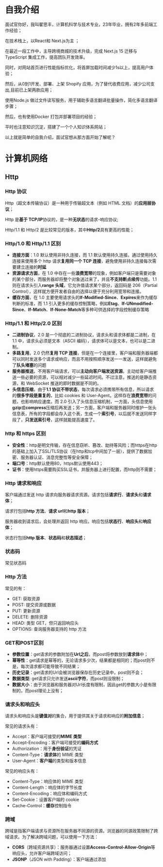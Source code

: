 # 自我介绍

面试官你好，我叫翟思丰，计算机科学与技术专业，23年毕业，拥有2年多前端工作经验；

在技术栈上，以React和 Next.js为主 ；

在最近一段工作中，主导跨境商城的技术升级，完成 Next.js 15 迁移与 TypeScript 集成工作，提高团队开发效率。

同时，对网站首页进行性能指标优化，将首屏加载时间减少1s以上，提高用户体验；

然后，从0到1开发、部署、上架 Shopify 应用，为了替代收费应用，减少公司支出,目前已上架两款应用；

使用Node.js 做过文件读写服务，用于辅助多语言翻译批量操作，简化多语言翻译步骤；

然后，也有使用Docker 打包并部署项目的经验；

平时也注意知识沉淀，搭建了一个个人知识体系网站；

以上就是简单的自我介绍，面试官想从那方面开始了解呢？

# 计算机网络



## Http

### Http 协议

Http（超文本传输协议）是一种用于传输超文本（例如 HTML 文档）的**应用层协议**；

Http 是**基于 TCP/IP**协议的，是一种**无状态**的请求-响应协议;

Http/1.1 和 Http/2 是比较常见的版本，其中**Http/2**具有更高的性能；

### Http/1.0 和 Http/1.1 区别

- **连接方面**：1.0 默认使用非持久连接，而 1.1 默认使用持久连接。通过使用持久连接来使用多个 http 请求**复用同一个 TCP 连接**，避免使用非持久连接每次需要建立连接的**时延**
- **资源请求方面**，在 1.0 中存在一些**浪费宽带**的现象，例如客户端只是需要对象的某个部分，而服务器却将整个对象送过来了，并且**不支持断点续传**功能。1.1 则在请求头引入**range 头域**，它允许值请求某个部分，返回码是 206（Partial Control），这样就方便开发者自由的选择以便于充分利用宽带和连接。
- **缓存方面**，在 1.0 主要使用请求头的**If-Modified-Since**、**Expires**来作为缓存判断的标准，而 1.1 引入更多的缓存控制策略，例如**Etag**、**If-UNmodified-Since**、**If-Match**、**If-None-Match**等多种可供选择的字段控制缓存策略

### Http/1.1 和 Http/2.0 区别

- **二进制协议**，2.0 是一个彻底的二进制协议，请求头和请求体都是二进制，在 1.1 中，请求头必须是文本（ASCII 编码），请求体可以是文本，也可以是二进制。
- **多路复用**，2.0 仍然**复用 TCP 连接**，但是在一个连接里，客户端和服务器端都可以同时发送多个请求或响应，而且不用按照顺序发送一一发送，这样就避免了**队头堵塞**的问题
- **服务器推送**，不用客户端请求，可以**主动向客户端发送资源**。主动给客户端推送一些必要的资源，可以相对减少一些延迟时间。不过注意，推送的是静态资源，和 WebSocket 推送的即时数据是不同的。
- **头信息压缩**，由于**1.1 协议不带状态**，每次请求必须携带所有信息，所以请求的**很多字段是重复的**，比如 cookies 和 User-Agent。这样存在**浪费宽带**的问题，也影响响应速度。而 2.0 引入了头信息压缩机制，一方面，头信息使用**gzip**或**compress**压缩后再发送；另一方面，客户端和服务器同时维护一张头信息表，所有的字段都会存入这个表，生成一个**索引号**，以后就不发送同样字段了，**只发送索引号**，这样就能提高速度了。

### http 和 https 区别

- **安全性**：http是明文传输，存在信息窃听、篡改、劫持等风险；而https在http的基础上加入了SSL/TLS协议（在http和tcp中间加了一层），提供了数据加密、服务器认证、消息完整性等安全保障；
- **端口号**：http默认使用80，https默认使用443；
- **证书**：使用https需要购买SSL证书，并服务器上进行配置，而http则不需要；

### Http 请求和响应

客户端通过发送 http 请求向服务器请求资源。请求包括**请求行**、**请求头**和**请求体**；

请求行包括**http 方法**、**请求 url**和**http 版本**；

服务器收到请求后，会处理并返回 http 响应。响应包括**状态行**、**响应头**和**响应体**；

状态行包括**http 版本**、**状态码**和**状态描述**；

### 状态码

常见状态码

### Http 方法

常见的有：

- GET: 获取资源
- POST: 提交资源或数据
- PUT: 更新资源
- DELETE: 删除资源
- HEAD: 类型 GET，但只返回响应头
- OPTIONS: 查询服务器支持的 http 方法

### GET和POST区别

- **参数位置**：get请求的参数附加在**Url之后**，而post将参数放到**请求体**中；
- **幂等性**：get请求是幂等的，无论请求多少次，结果都是相同的；而post则不是，每次请求都可能导致不同结果；
- **历史记录**：get请求的Url会被浏览器保存在历史记录中，post则不会；
- **数据类型**:  get请求只允许发送**ascii字符**，而post则没限制；
- **数据大小**：由于浏览器和服务器对Url长度有限制，因此get的参数大小是有限制的，而post理论上没有；

### 请求头和响应头

请求头和响应头是**键值对**的集合，用于提供其关于请求和响应的**附加信息**；

常见的请求头有：

- Accept：客户端可接受的**MIME 类型**
- Accept-Encoding：客户端可接受的**编码方式**
- Authorization：用于**身份验证**的凭证
- Content-Type：**请求体**的 MIME 类型
- User-Agent：**客户端**的类型和版本信息

常见的响应头有：

- Content-Type：响应体的 MIME 类型
- Content-Length：响应体的字节长度
- Content-Encoding：响应体和编码方式
- Set-Cookie：设置客户端的 cookie
- Cache-Control：**缓存**控制指令

### 跨域

跨域是指客户端请求与资源所在服务器不同源的资源。浏览器的同源政策限制了跨域请求。为了解决跨域问题，可以使用一下方法：

- **CORS**（跨域资源共享）：服务器通过设置**Access-Control-Allow-Origin**等响应头，允许客户端跨域访问；
- **JSONP**（JSON with Padding）：客户端通过添加<script>标签请求资源，服务器返回**包含 JSON 数据的 JavaScript 代码**。不过这种方法**仅适用于 GET 请求**；
- 第三方代理。

### 缓存

HTTP 缓存是浏览器和服务器通过约定的 **HTTP 头字段** 实现的 “本地存储资源、重复请求时复用” 的机制，核心目标是 **减少服务器请求次数、降低带宽消耗、加快页面加载速度**。它分为 **强缓存** 和 **协商缓存** 两类，触发顺序是 “先强缓存，再协商缓存”，整个过程由浏览器自动完成，无需开发者手动干预。

两者的核心区别是 **“是否需要向服务器发请求”**—— 强缓存命中时完全不发请求，协商缓存必须发请求确认资源是否过期。

#### 强缓存：本地直接复用，不发请求

强缓存由 **响应头** 控制，浏览器首次请求资源后，会将资源和缓存规则（如 “有效期”）存到本地（内存 / 磁盘）。再次请求时，先检查本地缓存是否在有效期内：

- 若在有效期内（命中强缓存）：直接从本地读取资源，不向服务器发任何请求，浏览器控制台显示 `200 OK (from memory cache)` 或 `200 OK (from disk cache)`；
- 若已过期（未命中强缓存）：进入协商缓存流程。

**控制强缓存的核心响应头**（优先级：`Cache-Control` > `Expires`）

#### 协商缓存：发请求确认，决定是否复用

强缓存未命中时，浏览器会向服务器发 **带缓存标识的请求**，由服务器判断资源是否有更新：

- 若资源未更新（命中协商缓存）：服务器返回 `304 Not Modified`，不返回资源内容，浏览器直接复用本地缓存；
- 若资源已更新（未命中协商缓存）：服务器返回 `200 OK` 和最新资源，浏览器更新本地缓存。

**控制协商缓存的 “请求头 - 响应头” 配对**（两组标识，优先级：`ETag/If-None-Match` > `Last-Modified/If-Modified-Since`）：

#### HTTP 缓存完整流程（首次请求 → 再次请求）

以 “浏览器请求 `https://xxx.com/style.css`” 为例，完整交互过程如下：

**1.首次请求：无本地缓存，从服务器获取资源**

1. 浏览器发起 HTTP GET 请求 `style.css`，请求头无缓存相关字段；
2. 服务器接收请求，返回 `200 OK`，同时在响应头中携带缓存规则（如 `Cache-Control: max-age=3600`）和协商缓存标识（如 `ETag: "abc123"`、`Last-Modified: ...`）；
3. 浏览器接收响应：
   - 存储 `style.css` 的内容到本地缓存（内存或磁盘，大文件存磁盘，小文件存内存）；
   - 存储响应头中的缓存规则和协商缓存标识，与资源关联；
4. 浏览器渲染页面，使用 `style.css`。

**2.再次请求：先查强缓存，再查协商缓存**

分三种情况：

- 情况 1：强缓存命中（最理想，不发请求）

  - 浏览器检查本地缓存：`style.css` 的缓存有效期（`max-age=3600`）未过；
  - 直接从本地读取 `style.css`，不向服务器发请求；
  - 控制台显示 `200 OK (from memory cache)` 或 `200 OK (from disk cache)`。

- 情况 2：强缓存未命中，但协商缓存命中（发请求，不返回资源）

  - 浏览器检查本地缓存：`style.css` 的 `max-age` 已过（强缓存未命中）；

  - 浏览器发起请求，在请求头中携带协商缓存标识：

    ```http
    GET /style.css HTTP/1.1
    Host: xxx.com
    If-None-Match: "abc123"  # 携带上次的 ETag
    If-Modified-Since: Wed, 25 Sep 2024 10:00:00 GMT  # 携带上次的 Last-Modified
    ```

  - 服务器对比标识：`style.css` 内容未变（ETag 仍为 `"abc123"`）；

  - 服务器返回 `304 Not Modified`，响应头无资源内容，仅可能更新缓存规则（如延长 `max-age`）；

  - 浏览器复用本地缓存的 `style.css`，并更新缓存有效期。

- 情况 3：强缓存、协商缓存均未命中（发请求，返回新资源）

  - 浏览器检查本地缓存：`max-age` 已过（强缓存未命中）；
  - 浏览器发起请求，携带协商缓存标识；
  - 服务器对比标识：`style.css` 内容已变（ETag 变为 `"def456"`）；
  - 服务器返回 `200 OK`，响应头携带新的 `Cache-Control`、`ETag`、`Last-Modified`，响应体是最新的 `style.css`；
  - 浏览器更新本地缓存（覆盖旧资源和缓存规则），使用新资源渲染页面。

#### 常见资源的缓存策略

- 静态资源（JS/CSS/ 图片）：用 **强缓存为主，协商缓存为辅**，设置较长 `max-age`（如 1 年），配合 “文件哈希命名”（如 `style.abc123.css`）—— 资源更新时哈希变，浏览器认为是新资源，自动绕过缓存；
- 动态资源（接口数据、HTML）：用 **协商缓存为主，不启用强缓存**，设置 `Cache-Control: no-cache`，确保每次都向服务器确认是否有更新（如接口返回的商品库存、新闻列表）。

## TCP

- 三次握手

### 3次握手

TCP建立连接需要知道客户端和服务器知道对方准备好通信；

1. SYN发送：客户端发送一个SYN包到服务器，请求建立连接。这个包有**客户端的初始序列号**（就像客户端对服务器说：“你好，我想建立连接”）；
2. SYN收到-ACK发送：服务器收到SYN包后，会发送SYN-ACK包作为响应。这个包有**服务器的初始序列号**和**对客户端初始序列号的确认**（就像服务器对客户端说：“你好，我收到你的请求了，你准备好了吗？”）；
3. ACK发送：客户端收到SYN-ACK包后，会发送一个ACK包到服务器。这个包有**对服务器初始序列号的确认**（就像客户端对服务器说：“我准备好了，我们可以开始了。”）；



## Web 安全

### XXS

**跨站脚本攻击**，攻击者通过**在网站注入恶意脚本**，当用户浏览这个网页时，这些脚本会被执行，从而达到攻击者的目的。

常见的攻击手段包括：

- **存储型**：攻击者将恶意脚本提交到**网站的数据库**中，当用户请求数据时，恶意脚本会被一起返回并执行。
- **反射型**：攻击者将恶意脚本添加到**URL的查询参数**中，当用户点击这个URL时，恶意脚本会被执行。

> 存储型案例

假设有一个论坛网站，用户可以发布帖子，帖子的内容会被保存在数据库中，然后显示在网页上。如果网站没有正确地过滤用户输入，攻击者可以发布一个包含恶意脚本的帖子，如下：

```html
<p>这是一个很有用的帖子！</p>
<script>document.cookie='steal='+document.cookie;</script>
```

当其他用户浏览这个帖子时，恶意脚本会被执行，用户的 cookie 信息就可能被窃取。

> 反射型案例

假设有一个搜索网站，用户可以输入关键词进行搜索，搜索的关键词会被显示在搜索结果页面上。如果网站没有正确地过滤用户输入，攻击者可以创建一个包含恶意脚本的搜索链接，如下：

```html
http://www.example.com/search?keyword=<script>document.cookie='steal='+document.cookie;</script>
```

当用户点击这个链接时，恶意脚本会被执行，用户的 cookie 信息就可能被窃取。

**如何防御**？

- 对用户输入进行过滤或转义，避免直接在网页中插入用户输入的内容；

- 使用**CSP**（内容安全策略），CSP 的本质是建立一个**白名单**，限制网页中脚本的来源。两种方式开启：
  - 1.设置 **http 头部**的 Content-Security-Policy；
  - 2.设置 **Meta 标签**的方式，设置 http-equiv=“Content-Security-Policy”）

- 使用Http-Only属性来保护Cookies，防止被脚本读取。

### CSRF

**跨站请求伪造**，攻击者伪造用户的请求，让用户在无意中执行攻击者的操作。

如果用户在被攻击网站中保存了**登陆状态**，那攻击者就可以利用这个登陆状态，绕过后台用户验证，冒充用户向服务器执行一些操作

本质是利用 cookies 会在**同源请求中**携带发送的特点，以此来实现用户的冒充。

**常见攻击类型**（a链接、img、隐藏form）

- **GET 类型**的 CSRF，比如在网站中的**img**标签里构建一个请求，当用户打开这个网站的时候会自动发起提交。
- **POST 类型**的 CSRF，比如构建一个**表单**，然后隐藏它，当用户进入页面时，自动提交这个表单。
- **链接类型**的 CSRF，比如在**a 标签的 href 属性**里构建一个请求，当然后诱导用户点击。

**如何防御？**

- **验证Referer**，服务器可以验证请求的Referer，只接受来自同一站点的请求；
- **使用 CSRF Token 进行验证**，服务器向用户返回一个随机数**Token**，当网站再次发起请求时，在**请求参数**中加入服务器返回的 Token，然后服务器对这个 Token 进行验证。这种方解决了使用**cookies**单一验证方式时，可能会被冒用的问题。
- **使用SameSite Cookie**：新的Cookie属性，放置Cookie在夸张请求中被发送；

# 浏览器

## 存储

### 浏览器垃圾回收机制

### 哪些情况会导致内存泄漏



## 原理

### url到渲染成页面，经历了哪些过程

## webwork

#### 了解webworker吗？

# 操作系统

- 进程
- 线程

## 进程

**并发执行的程序**在执行过程中分配和管理资源的基本单位，是一个**动态**概念，竞争计算机资源的基本单位

## 线程

是进程的一个执行单元；

**何时使用多进程，何时使用多线程？**

对资源的管理和保护要求高，**不限制开销和效率**时，使用**多进程**；

要求**效率高**，**切换频繁**时，资源的保护管理要求不是很高时，使用**多线程**；

# 数据结构

- 树

## 树

树可以描述现实生活的一些事物，比如**家谱**、**单位组织结构**等等；

### 相关术语

- 节点的度（degree）：节点的**子树个数**
- 树的度：树的所有**节点中最大的度数**
- 叶子节点（leaf）：**度为 0 的节点**，也叫叶子节点

### 二叉树

#### 重要特性

![image-20220316094155986](C:\Users\86131\Desktop\know_fragments\md-img\image-20220316094155986.png)

- 一个二叉树**第 i 层**的**最大节点数**为**2^(i-1)**
- **深度为 k**的二叉树有最大节点总数为**2^k-1**
- 对于任何非空二叉树 T，若 n0 表示**叶子节点的个数**，n2 表示**度为 2 的非叶子节点个数**，两者满足**n0 = n2 + 1**

# 算法

## 3个乘积最大

```js
/**
 * 题目：给定一个整数数组，有负数，求出该数组中任意三个数的乘积最大值
 *
 * 解题思路：
 * 1. 由于存在负数，三个数乘积最大值可能出现在：
 *    - 三个最大正数相乘
 *    - 两个最小负数（绝对值最大）与最大正数相乘
 * 2. 排序后比较两种情况取最大值
 *
 * 时间复杂度：O(n log n) - 主要是排序的复杂度
 * 空间复杂度：O(1) - 只使用常数额外空间
 */

/**
 * 方法一：排序法（推荐）
 * @param {number[]} nums 整数数组
 * @returns {number} 三个数乘积的最大值
 */
function maximumProduct(nums) {
  // 边界条件检查
  if (nums.length < 3) {
    throw new Error("数组长度必须至少为3");
  }

  // 升序排序
  nums.sort((a, b) => a - b);

  const n = nums.length;

  // 比较两种情况：
  // 1. 三个最大数相乘
  const case1 = nums[n - 1] * nums[n - 2] * nums[n - 3];

  // 2. 两个最小数（可能是负数）与最大数相乘
  const case2 = nums[0] * nums[1] * nums[n - 1];

  return Math.max(case1, case2);
}

/**
 * 方法二：一次遍历法（空间优化）
 * 时间复杂度：O(n)
 * 空间复杂度：O(1)
 * @param {number[]} nums 整数数组
 * @returns {number} 三个数乘积的最大值
 */
function maximumProductOptimized(nums) {
  // 维护最大的三个数和最小的两个数
  let max1 = -Infinity,
    max2 = -Infinity,
    max3 = -Infinity;
  let min1 = Infinity,
    min2 = Infinity;

  for (const num of nums) {
    // 更新最大的三个数
    if (num > max1) {
      max3 = max2;
      max2 = max1;
      max1 = num;
    } else if (num > max2) {
      max3 = max2;
      max2 = num;
    } else if (num > max3) {
      max3 = num;
    }

    // 更新最小的两个数
    if (num < min1) {
      min2 = min1;
      min1 = num;
    } else if (num < min2) {
      min2 = num;
    }
  }

  // 比较两种情况
  return Math.max(max1 * max2 * max3, min1 * min2 * max1);
}

// 测试用例
function testMaximumProduct() {
  const testCases = [
    [1, 2, 3], // 正数：6
    [1, 2, 3, 4], // 正数：24
    [-1, -2, -3], // 全负数：-6
    [-4, -3, -2, -1, 60], // 混合：720 (-4 * -3 * 60)
    [-1, -2, 1, 2, 3], // 混合：6 (-1 * -2 * 3)
    [0, 1, 2], // 包含0：2
    [-10, -10, 5, 2], // 负数较多：500 (-10 * -10 * 5)
  ];

  console.log("=== 测试结果 ===");
  testCases.forEach((nums, index) => {
    const result1 = maximumProduct([...nums]);
    const result2 = maximumProductOptimized([...nums]);
    console.log(`测试${index + 1}: [${nums.join(", ")}]`);
    console.log(`排序法结果: ${result1}`);
    console.log(`优化法结果: ${result2}`);
    console.log(`结果一致: ${result1 === result2}`);
    console.log("---");
  });
}

testMaximumProduct();

```

## 有序数组找索引

```js
/**
 * 二分查找算法 - 在有序数组中查找目标元素的索引
 * @param {number[]} arr - 有序数组（升序）
 * @param {number} target - 目标元素
 * @returns {number} 目标元素的索引，如果不存在返回-1
 */
const binarySearch = (arr, target) => {
  let left = 0;
  let right = arr.length - 1;

  while (left <= right) {
    const mid = Math.floor((left + right) / 2);

    if (arr[mid] === target) {
      return mid;
    } else if (arr[mid] < target) {
      left = mid + 1;
    } else {
      right = mid - 1;
    }
  }

  return -1; // 未找到目标元素
};

/**
 * 二分查找算法 - 递归实现版本
 * @param {number[]} arr - 有序数组（升序）
 * @param {number} target - 目标元素
 * @param {number} left - 左边界
 * @param {number} right - 右边界
 * @returns {number} 目标元素的索引，如果不存在返回-1
 */
const binarySearchRecursive = (
  arr,
  target,
  left = 0,
  right = arr.length - 1
) => {
  if (left > right) {
    return -1; // 未找到目标元素
  }

  const mid = Math.floor((left + right) / 2);

  if (arr[mid] === target) {
    return mid;
  } else if (arr[mid] < target) {
    return binarySearchRecursive(arr, target, mid + 1, right);
  } else {
    return binarySearchRecursive(arr, target, left, mid - 1);
  }
};

// 测试用例
const testArray = [1, 3, 5, 7, 9, 11, 13, 15, 17, 19];

console.log("测试数组:", testArray);
console.log("查找元素 7 的索引:", binarySearch(testArray, 7)); // 应该返回 3
console.log("查找元素 11 的索引:", binarySearch(testArray, 11)); // 应该返回 5
console.log("查找元素 20 的索引:", binarySearch(testArray, 20)); // 应该返回 -1（不存在）

console.log("\n递归版本测试:");
console.log("查找元素 7 的索引:", binarySearchRecursive(testArray, 7)); // 应该返回 3
console.log("查找元素 11 的索引:", binarySearchRecursive(testArray, 11)); // 应该返回 5
console.log("查找元素 20 的索引:", binarySearchRecursive(testArray, 20)); // 应该返回 -1（不存在）
```



# html

1. 重排（回流)和重绘
2. 图片懒加载
3. CSRF
4. iframe优缺点
5. link和@import的区别
6. script中的defer和aysnc的区别

## 重排（回流)和重绘

重排 reflow，元素的**位置与大小**发生变动时叫重排，也叫**回流**。此时在**layout**阶段，计算每个元素在**设备视口**内的确切位置和大小；

重绘 repaint，元素**样式**发生变动，但是位置没有改变。此时在**Paint**阶段，将渲染树中的每个**节点**转换成屏幕上的**实际像素**，这一步通常叫绘制或栅格化；

重排重绘都会让浏览器重新渲染，而重排得代价更高。

**如何避免过多重排重绘？**

- 样式批量修改
- 分离读写操作

## 图片懒加载

有两个关键：

- 如何判断图片出现在当前视口？
- 如何控制图片的加载？

1. 将图片的**真实地址**保存在一个自定义的属性中（比如 **data-src**），将图片的 **src** 属性设置为一个**占位符图片**（比如一张空白的透明图片）；
2. 监听窗口的**滚动事件**，当滚动到图片的**可视区域**时，将图片的真实地址设置为 src 属性，从而触发图片的加载；
3. 为了避免过多的滚动事件，可以使用**节流**技术，限制触发加载的频率；

提供**`IntersectionObserver`**可以去做这些

需要注意的是，对于一些对 **SEO** 比较重要的图片，比如**标题图**等，应该使用正常的图片加载方式，以保证搜索引擎能够正确地获取这些图片。

## CSRF

cross-site-request forgery 跨站请求伪造 通过**恶意引导**用户一次点击劫持**cookie**进行攻击

以下手段可以减少 CSRF：

- 设置 HTTP Referer 字段，限制请求来源

- token 验证，不放 cookie 中，每次请求手动携带 token 进行校验

## iframe 优缺点

优点：

- **隔离性**：iframe中的JavaScript代码运行在自己的执行环境中，不会影响到主页面；
- **灵活性**：可以加载任何外部页面；
- **并行加载**：iframe的内容会与主页面并行加载，不会阻塞主页面的加载；

缺点：

- **性能问题**：每个iframe都有自己的Window和Document对象，这会增加内存和cpu的使用。
- **SEO问题**：搜索引擎可能无法正确地索引iframe中的内容；
- **跨域问题**：浏览器的同源策略，跨越的iframe有许多限制；
- **布局问题**：iframe的布局和样式控制比较困难，还有进度条等等；
- **历史记录问题**：iframe的导航不会改变浏览器历史记录，这会影响到用户的导航体验；

## link和@import区别

|                             link                             |                           @import                            |
| :----------------------------------------------------------: | :----------------------------------------------------------: |
|                除了引入CSS外，还可以引入图标                 |                         只能引入css                          |
| 属于html元素，当浏览器解析HTML文档时，它会立即加载和应用`<link>`引入的CSS。 | 外部样式表被下载和解析后才会被加载和应用。这可能会出现未样式化的内容，也就是所谓的FOUC（Flash of Unstyled Content）。 |
|                     可并行加载多个样式表                     |                按照它们在CSS中的顺序依次加载                 |
|    可通过JavaScript动态创建和修改href属性，动态选择样式表    |                              x                               |
|                         支持媒体查询                         |                              x                               |

> link媒体查询案例

```html
<!-- 对于宽度大于600px的设备，加载"styles-large.css" -->
<link rel="stylesheet" media="(min-width: 600px)" href="styles-large.css">

<!-- 对于宽度小于或等于600px的设备，加载"styles-small.css" -->
<link rel="stylesheet" media="(max-width: 600px)" href="styles-small.css">
```



> 应用场景

大部分情况推荐link引入；

样式表中引入另一个样式表时，推荐@import；

## script中的defer和async的区别

> 共同点：

在下载脚本同时继续解析HTML；

> 不同点

defer，延迟，等html解析完后，再按照脚本在文档中出现的顺序执行它们；

async，异步，一旦脚本下载完成，会停止html解析，立即执行脚本（导致有多个async脚本时，执行顺序不能保证，下载完的先执行）；

# css

## BFC

## 布局

### 定位分别有什么作用

## 重绘&重排

## 响应式和自适应

比较直观的不同是：**自适应**需要开发**多套**界面，**响应式**开发**一套**界面；

而**响应式**可以通过**弹性布局**和**媒体查询**去实现；

## 媒体查询

媒体查询包含以下部分：

- @media：用于定义媒体查询规则的**关键字**，通常写在 css 头部；
- 媒体类型，指设备类型，常见有 screen、print、speech 等
- 关键字 and only not
- 媒体特性：指要匹配的属性，如 min-width、max-width 等

**例子**

```css
@media screen and (min-width: 768px) {
  /* 当屏幕宽度大于等于768px时应用的样式 */
  body {
    font-size: 16px;
  }
}

@media screen and (max-width: 767px) {
  /* 当屏幕宽度小于767px时应用的样式 */
  body {
    font-size: 14px;
  }
}
```

## rem、em、vw、vh

- rem：根据根元素的 font-size；
- em：根据父元素的 font-size；
- vw 和 vh：根据视口宽高；

## 垂直水平居中

- **子绝父相+transform**（给自己设置）
- flex 布局（给父盒子设置）

## 三角形实现

> 原理

先上口诀：宽高为0，一边为0，两边透明。

元素的border的形成机制是：

在盒子四边由**4个三角形**拼接而成，最先呈现的是每个三角形**底部**的内容，当border-width变大后，每个三角形的剩余部分会渐渐出现；

当盒子内容有宽高时，会遮住每个三角形底部之外的部分；

比如

```css
width: 40px;
height: 40px;
border-width: 50px;
border-style: solid;
border-color: red yellow green blue;
```

![image-20240308155813724](C:\Users\86131\Desktop\know_fragments\md-img\image-20240308155813724.png)

当border-width设置过小时，就是平时的场景（只看到每个三角形底部区域）：

```css
width: 40px;
height: 40px;
border-width: 1px;
border-style: solid;
border-color: red yellow green blue;
```

![image-20240308160134553](C:\Users\86131\Desktop\know_fragments\md-img\image-20240308160134553.png)

当盒子宽高设置为0后，每个三角形全部呈现：

```css
width: 0;
height: 0;
border-width: 30px;
border-style: solid;
border-color: red yellow green blue;
```

![image-20240308160527073](C:\Users\86131\Desktop\know_fragments\md-img\image-20240308160527073.png)

如果有一边不设置border-width，就只有三个三角形：

```css
width: 0;
height: 0;
border-width: 30px 30px 30px 0;
border-style: solid;
border-color: red yellow green #fff;
```

![image-20240308161000975](C:\Users\86131\Desktop\know_fragments\md-img\image-20240308161000975.png)

如果将上下两边的color设置为透明，不就是只看到一个三角形吗：

```css
width: 0;
height: 0;
border-width: 30px 30px 30px 0;
border-style: solid;
border-color: transparent yellow transparent #fff;
```



![image-20240308161318958](C:\Users\86131\Desktop\know_fragments\md-img\image-20240308161318958.png)

不难发现，不设置border-width那一边就是三角形的方向，三角形方向的方向的邻近两边需要设置透明。

> 实现口诀：宽高为0，一边为0，两边透明

```css
width: 0;
height: 0;
border-width: 30px 30px 30px 0;
border-style: solid;
border-color: transparent yellow transparent #fff;
```

## 伪类和伪元素区别

**伪类**用于选择元素特定状态，比如:hover、:active、:nth-child()等

**伪元素**用于选择元素特定部分或添加新元素，比如::before、::after等

# JavaScript

## js怎么判断变量是否是数组

## **什么是闭包？有哪些应用场景？**

-  “函数 + 函数定义时所在的词法环境” 的组合
   - 当一个**内部函数**引用了**外部函数的变量**，且这个内部函数被 “带出” 外部函数（比如被返回、被赋值给全局变量）时，外部函数执行完后，其变量不会被垃圾回收（GC），因为内部函数还在引用它们 —— 这种 “变量被保留、内部函数能持续访问” 的现象，就是闭包。
   - 闭包带来的结果是：**变量持久化**、**作用域隔离**

-  应用场景
   - 模块化，封装私有变量
   - 函数柯里化，参数复用
   - 防抖节流，控制函数执行频率
   - React Hooks，引用当前组件状态，更新时能访问最新状态（setState）

## 线程

> js为什么不能多线程

因为js的**执行环境**（浏览器或node.js）只提供一个执行线程来运行所有js代码。目的是避免复杂的并发问题；

而js提供了一些机制来模拟并发，例如异步回调、promise、async/await等；

此外，HTML5引入了Web Workers API，它允许js创建多个**后台工作线程**来并行处理任务。但是这些工作线程不能访问**DOM和全局变量**，只能通过**消息传递**与主线程进行通信；



## 关键字和它背后

### typeof

可以检测对象和基本类型；

而对于引用类型（**数组、函数、对象**），都返回**object**；

检测 **/abc/** ,返回 **object**；

但检测**Function**，它返回 **function**；

但检测 **window**，返回 **undefined**；

但检测 null 返回 **object**；

原因是这样：

在 JavaScript 最初的实现中，JavaScript 中的值是由一个**表示类型的标签**和实际数据值表示的。对象的类型标签是 **0**。由于 `null` 代表的是**空指针**（大多数平台下值为 0x00），因此，null 的**类型标签**是 0，`typeof null` 也因此返回 `"object"`。

### instanceof

检测**构造函数**的 `prototype` 属性是否出现在某个**实例对象**的**原型链**上。

也就是说，判断一个**实例**是否属于**某种类型**

```js
let person = function () {};
let no = new person();
no instanceof person; //true
```

#### 实现

其实 instanceof 主要的实现原理就是只要右边变量的 **prototype** 在左边变量的**原型链**上即可；

因此，instanceof 在查找的过程中会**遍历**左边变量的原型链，直到找到右边变量的 prototype，如果查找失败，则会返回 false，告诉我们左边变量并非是右边变量的实例。

```js
function new_instance_of(leftVaule, rightVaule) {
  let rightProto = rightVaule.prototype; // 取右表达式的 prototype 值
  leftVaule = leftVaule.__proto__; // 取左表达式的__proto__值
  while (true) {
    if (leftVaule === null) {
      return false;
    }
    if (leftVaule === rightProto) {
      return true;
    }
    leftVaule = leftVaule.__proto__;
  }
}
```

#### 原型

希望被**原型链下游**的对象继承的**属性和方法**，都被储存在**prototype**；

为什么说只要**构造函数**的**prototype**出现在**实例**的**原型链**上，就知道**实例**属于该**构造函数**创建出来的呢？

在传统的 OOP 中，首先定义“类”，此后创建**对象实例**时，类中定义的所有**属性和方法**都被复制到实例中;

在 JavaScript 中并不如此复制——而是在**对象实例**和它的**构造器**之间建立一个**链接**（它是**proto**属性，是从构造函数的`prototype`属性派生的）;

我们来看看**构造函数**创建出一个**实例**时，发生了什么吧：

1. 在内存中**创建一个新对象**（空）
2. 将**构造函数**的**显式原型 prototype**赋值给前面创建出来的**对象**的**隐式原型****proto**
3. **构造函数**内部的**this**，会**指向**创建出来的**新对象**
4. **执行**函数代码
5. 如果构造函数没有**返回非空对象**，这**返回**创建出来的**新对象**

```js
function foo() {
  // 下面三行代码是内部自动操作的，不用写
  var moni = {}
  this = {}
  this.__proto__ = foo.prototype

  return this
}
new foo()
```

你看，上面**this**便是构造函数**foo()**创建出来的**实例**，因为该**实例**的**原型链**（this.**proto**）上有**构造函数**的**prototype**

#### **原型链**

从一个**对象上获取属性**，如果在当前**对象中没有**获取到就会去**它的原型**上面获取，如果它的原型上还没有，它原型本质是个对象，也有对应的原型，就再**去它原型的原型**上找，以此类推，沿着原型一层一层往上找，像链条一样

#### constructor

**构造函数**的**prototype**属性**指向**了他的**原型对象**，该**原型对象**里面有**constructor**属性；

每个**实例对象**都从**原型**中继承了一个 **constructor** 属性，该属性**指向**了用于构造此实例的**构造函数**；

constructor 的作用便是回答了**实例从哪里来的问题**。

![image-20220305193122666](C:\Users\86131\Desktop\know_fragments\md-img\image-20220305193122666.png)

#### ===

- 如果两个操作数都是**对象**，只有当它们指向同一个对象时才返回 `true`；

- **数字类型**必须拥有相同的数值。`+0` 和 `-0` 会被认为是相同的值;

```js
console.log([1, 2, 3] === [1, 2, 3]); // false, 因为在js中，这两数组是不同对象（你也可以理解为两个独立内存空间），内容相同而已；假设前者的引用是a，后者引用是b，那执行a[0] = 9之后，b[0]依然是1
console.log(+0 === -0); // true
```

### for of 和 for in 区别

`for of`，es6 新增， 语句遍历**可迭代对象**定义要迭代的数据（与 forEach 不同的是，**遍历可中断**）。

`for...in` 语句以**任意顺序**迭代对象的**可枚举属性**。

#### 对于**数组**

- **for in**遍历的是数组的**索引**，包括原型以及原型链上的**可迭代属性**，且遍历**顺序任意**；
- 而**for of**更适合遍历数组

```js
Object.prototype.objCustom = function () {};
Array.prototype.arrCustom = function () {};

let iterable = [3, 5, 7];
iterable.foo = "hello";

for (let i in iterable) {
  console.log(i); // logs 0, 1, 2, "foo", "arrCustom", "objCustom"
}

for (let i in iterable) {
  if (iterable.hasOwnProperty(i)) {
    console.log(i); // logs 0, 1, 2, "foo"
  }
}

for (let i of iterable) {
  console.log(i); // logs 3, 5, 7
}
```

#### 对于**对象**

- **for in**遍历对象的**可枚举属性**，包括原型和原型链上的属性，要是只想遍历**实例属性**，可用**hasOwnProperty()**判断
- 而**普通对象**并不是可迭代对象，不能使用**for of**遍历

```js
Object.prototype.method = function () {};

const myObject = {
  a: 1,
  b: 2,
  c: 3,
};

for (const key in myObject) {
  console.log(key); // a b c method
}

for (var key in myObject) {
  if (myObject.hasOwnProperty(key)) {
    console.log(key); // a b c
  }
}
```

### Object.keys

他也可以遍历对象的实例属性的**键名**，不包括原型上的属性

```js
Object.prototype.method = function () {};

const myObject = {
  a: 1,
  b: 2,
  c: 3,
};

console.log(Object.keys(myObject)); // ['a', 'b', 'c']
```

### 可迭代对象

当一个**对象**实现了**[Symbol.iterator]函数**时，就是**可迭代对象**；

而**[Symbol.iterator]函数**返回的是**迭代器**（有**next()**的**对象**）；

而**next()**返回值是这**done**和**value**两个属性的**对象**；

**done**：如果迭代器**可以产生下一个值**，则为**false**，否则为 true（遍历完）；

**value**：js 中任何值，done 为 true 可省略；

#### 实现迭代器

```js
const names = ["abc", "cba", "nba"];

let index = 0;
const namesIterator = {
  next() {
    if (index < names.length) {
      return {
        done: false,
        value: names[index++],
      };
    } else {
      return {
        done: true,
        value: undefined,
      };
    }
  },
};

console.log(namesIterator.next()); // { done: false, value: 'abc' }
console.log(namesIterator.next()); // { done: false, value: 'cba' }
console.log(namesIterator.next()); // { done: false, value: 'nba' }
console.log(namesIterator.next()); // { done: true, value: undefined }
```

#### 实现迭代对象

原生可迭代对象：

- String
- Array
- arguments 参数
- Set
- Map
- NodeList 集合

```js
const iterableObj = {
  names: ["abc", "cba", "nba"],

  [Symbol.iterator]() {
    let index = 0;

    return {
      next: () => {
        if (index < this.names.length) {
          return {
            done: false,
            value: this.names[index++],
          };
        } else {
          return {
            done: true,
            value: undefined,
          };
        }
      },
    };
  },
};
for (const item of iterableObj) {
  console.log(item);
}
```

## Object

### Object.is()

Object.is(value1, value2)

判断两个是否为同一个值；

```js
Object.is(+0, -0); // false
Object.is(Number.NaN, NaN);
```

#### 注意

- 与 `==` 不同。`==` 运算符在判断相等前对两边的变量（如果它们不是同一类型）进行强制转换（这种行为将 `"" == false` 判断为 `true`），而 `Object.is` 不会强制转换两边的值。
- 与 `===`也不相同。差别是它们对待有符号的零和 NaN 不同，例如，`===` 运算符（也包括 `==` 运算符）将数字 `-0` 和 `+0` 视为相等，而将 `Number.NaN` 与 `NaN`视为不相等。

### Object.assign()

Object.assign(**target**, ...**sources**)

```js
const obj = { a: 1 };
const copy = Object.assign({}, obj);
console.log(copy); // { a: 1 }
```

#### 注意

- 后续的 source 会**覆盖**前面的 source 的同名属性。
- Object.assign 复制的是属性值，如果属性值是一个引用类型，那么复制的其实是**引用地址**，就会存在引用共享的问题。

## 常见全局函数

### parseInt()

parseInt(**string**, **radix**)

radix 表示要解析的数字的基数：

- 它介于 2 ~ 36 之间；

- 如果**省略**或其**值为 0**，则数字将以 10 进制来解析；

- 如果它以 “0x” 或 “0X” 开头，将以 16 进制来解析；

- 如果它**小于 2** 或者**大于 36**，将返回 **NaN**。

其它没见过的：

- decodeURI()
- decodeURIComponent()
- encodeURI()
- encodeURIComponent()
- escape()
- unescape()
- getClass()
- isFinite()
- isNaN()

## 常见数组方法

### map

map(callbackFn(**Element**, **index**, **array**), thisArg)

#### **返回值**

新数组

#### **易错**

```js
["1", "2", "3"].map(parseInt); // [1, NaN, NaN]
```

parseInt 接收两个参数，也就是 map 传递给他的 Element 和 index

所以实际的效果是

```js
parseInt("1", 0); // 1
parseInt("2", 1); // NaN
parseInt("3", 2); // NaN
```

解决方案

```js
["1", "2", "3"].map((element) => parseInt(element, 10)); // [1, 2, 3]
```

### forEach

forEach(callbackFn(**Element**, **index**, **array**), thisArg)

#### **返回值**

undefined

#### **注意**

- 不会直接改变调用它的数组，该数组可能会被 `callbackFn` 函数改变。
- 除了抛出异常，无法终止或跳出**forEach**循环

### slice

slice(**begin**, **end**)

**不会改变原数组**

#### **返回值**

新数组

例子

```js
console.log([2, 10, 11, 1, 3].slice(2, 2)); // []
```

因为没有提取到元素，所以新数组为空

## 手写

### 实现Events模块

```js
class Events {
  constructor() {
    // 存储事件与回调的映射关系
    // 结构: { eventName: [callback1, callback2, ...] }
    this.events = Object.create(null);
  }

  /**
   * 监听事件
   * @param {string} eventName - 事件名称
   * @param {Function} callback - 事件触发时执行的回调函数
   */
  on(eventName, callback) {
    if (typeof callback !== 'function') {
      throw new TypeError('The callback must be a function');
    }
    
    // 如果事件不存在，初始化一个空数组
    if (!this.events[eventName]) {
      this.events[eventName] = [];
    }
    
    // 将回调函数添加到事件队列中
    this.events[eventName].push(callback);
    
    // 返回当前实例，支持链式调用
    return this;
  }

  /**
   * 触发事件
   * @param {string} eventName - 事件名称
   * @param {...any} args - 传递给回调函数的参数
   */
  emit(eventName, ...args) {
    // 如果事件不存在或没有回调函数，直接返回
    if (!this.events[eventName] || this.events[eventName].length === 0) {
      return false;
    }
    
    // 复制一份回调数组，防止在触发过程中修改原数组导致问题
    const callbacks = [...this.events[eventName]];
    
    // 依次执行所有回调函数，并传递参数
    callbacks.forEach(callback => {
      callback.apply(this, args);
    });
    
    return true;
  }

  /**
   * 移除事件监听
   * @param {string} eventName - 事件名称
   * @param {Function} [callback] - 要移除的回调函数，不传递则移除该事件的所有回调
   */
  off(eventName, callback) {
    // 如果事件不存在，直接返回
    if (!this.events[eventName]) {
      return this;
    }
    
    // 如果不传递callback，移除该事件的所有监听
    if (typeof callback === 'undefined') {
      this.events[eventName] = [];
      return this;
    }
    
    // 只移除指定的callback
    if (typeof callback === 'function') {
      this.events[eventName] = this.events[eventName].filter(cb => cb !== callback);
    }
    
    return this;
  }

  /**
   * 监听事件一次，触发后自动移除
   * @param {string} eventName - 事件名称
   * @param {Function} callback - 事件触发时执行的回调函数
   */
  once(eventName, callback) {
    if (typeof callback !== 'function') {
      throw new TypeError('The callback must be a function');
    }
    
    // 创建一个包装函数，执行后自动移除监听
    const wrapper = (...args) => {
      // 先执行原始回调
      callback.apply(this, args);
      // 然后移除当前的包装函数
      this.off(eventName, wrapper);
    };
    
    // 存储原始回调的引用，方便后续可能的off操作
    wrapper.originalCallback = callback;
    
    // 使用on方法注册包装函数
    this.on(eventName, wrapper);
    
    return this;
  }
}

// 导出模块
module.exports = Events;
```



### 数组去重

#### **indexOf 或 includes**

新建一个空的结果数组，for 循环原数组，判断结果数组**是否存在当前元素**，如果有相同的值则跳过，不相同则 push 进数组。

```js
function unique(arr) {
  if (!Array.isArray(arr)) {
    console.log("type error!");
    return;
  }
  const array = [];
  for (let i = 0; i < arr.length; i++) {
    if (array.indexOf(arr[i]) === -1) {
      array.push(arr[i]);
    }
    // includes写法
    // if (!array.includes(arr[i])) {
    //    array.push(arr[i])
    // }
  }
  return array;
}
const arr = [
  1,
  1,
  "true",
  "true",
  true,
  true,
  undefined,
  undefined,
  null,
  null,
  NaN,
  NaN,
  {},
  {},
];
console.log(unique(arr)); // [ 1, 'true', true, undefined, null, NaN, NaN, {}, {} ]
```

**缺点**

- NaN、{}没有去重

#### es6 Set

```js
function unique(arr) {
  return Array.from(new Set(arr));
}
const arr = [
  1,
  1,
  "true",
  "true",
  true,
  true,
  undefined,
  undefined,
  null,
  null,
  NaN,
  NaN,
  {},
  {},
];
console.log(unique(arr));
// [1, "true", true, undefined, null, NaN, {}, {}]
// 高级写法
// [...new Set(arr)]
```

**缺点**

- 无法去掉“{}”空对象

#### filter 和 hasOwnProperty

```js
function unique(arr) {
  const obj = {};
  return arr.filter((item) => {
    return obj.hasOwnProperty(typeof item + item)
      ? false
      : (obj[typeof item + item] = true);
  });
}
const arr = [
  1,
  1,
  "true",
  "true",
  true,
  true,
  undefined,
  undefined,
  null,
  null,
  NaN,
  NaN,
  {},
  {},
];
console.log(unique(arr));
// [1, "true", true, undefined, null, NaN, {}]   //所有的都去重了
```

过程

```js
1. obj { number1: true } arr [1]
3. obj { number1: true, stringtrue: true } arr [1, 'true']
5. obj { number1: true, stringtrue: true, booleantrue: true } arr [1, 'true', true]
7. obj { number1: true, stringtrue: true, booleantrue: true, undefinedundefined: true } arr [1, 'true', true, undefined]
9. obj { number1: true, stringtrue: true, booleantrue: true, undefinedundefined: true, objectnull: true } arr [1, 'true', true, undefined, null]
11. obj { number1: true, stringtrue: true, booleantrue: true, undefinedundefined: true, objectnull: true, numberNaN: true } arr [1, 'true', true, undefined, null, NaN]
13. obj { number1: true, stringtrue: true, booleantrue: true, undefinedundefined: true, objectnull: true, numberNaN: true, 'object[object Object]': true } arr [1, "true", true, undefined, null, NaN, {}]
```

### 数组转树

## this 指向

## 箭头函数

**箭头函数和普通函数有什么区别?**

- 箭头函数**不会绑定 this、arguments**属性

- 箭头函数**不能作为构造函数**来使用（不能和 new 关键字一起使用）
- 箭头函数**不绑定 this**，而是根据**外层作用域**来决定 this



## **js怎么处理异步操作？什么是宏任务？微任务？**

- 处理异步操作的进化史：

  - 回调函数，回调地狱
  - Promise，链式调用
  - Generator，yield暂停函数
  - async/await

  逐步优化可读性

- 微任务&宏任务

  - **事件循环（Event Loop）**：JS 处理异步任务的机制。主线程执行同步代码→遇到异步任务放入对应队列→同步代码执行完后，先清空所有微任务→再执行一个宏任务→重复此过程（循环）。
  - **宏任务**：优先级较低的异步任务，执行完后会触发页面重绘。（定时器、网络请求、文件读写、DOM 事件）
  - **微任务**：优先级较高的异步任务，在当前宏任务执行完后立即执行，不会触发重绘。（Promise 的回调、async/await、queueMicrotask、MutationObserver）

  > async/await本质是Promise的语法糖

## Set 和 Map 有什么区别？

- Map 是键值对，Set 是值的集合
- Map 有 get(key)方法,而 set 只有值，没有 get(key)方法
- Set 更多用于数组去重，而 Map 更多用于存储数据

## 深拷贝和浅拷贝

**浅拷贝**是创建一个**新对象**，这个对象有着原始对象属性值的拷贝。如果属性是**基本类型**，拷贝的就是基本类型的**值**，如果属性是**引用类型**，拷贝的就是**内存地址** ，所以**如果其中一个对象改变了这个地址，就会影响到另一个对象**。（两个对象依然共享引用类型属性的内存）

**深拷贝**是从堆内存中开辟一个新的区域存放新对象,且**修改新对象不会影响原对象**，（两个对象不再共享引用类型属性的内存）

**如何实现浅拷贝？**

- 展开运算符

**如何实现深拷贝？**

- JSON 的序列化（stringify）和解析（parse），但是这不会对函数进行处理~

# Vue

- v-if 和 v-show
- v-if 和 v-for 优先级
- key 的作用
- 双向数据绑定
- 响应式系统
- 自定义指令
- 在项目中遇到什么困难？怎么解决的？

## v-if 和 v-show

`v-if` 是“真实的”按条件渲染，因为它确保了在切换时，条件区块内的事件监听器和子组件都会被销毁与重建；

`v-if` 也是**惰性**的：如果在初次渲染时条件值为 false，则不会做任何事。条件区块只有当条件首次变为 true 时才被渲染‘

相比之下，`v-show` 简单许多，元素无论初始条件如何，始终会被渲染，只有 CSS `display` 属性会被切换；

总的来说，`v-if` 有更高的切换开销，而 `v-show` 有更高的初始渲染开销。因此，如果需要频繁切换，则使用 `v-show` 较好；如果在运行时绑定条件很少改变，则 `v-if` 会更合适；

## v-if 和 v-for 优先级

同时使用 `v-if` 和 `v-for` 是**不推荐的**，因为这样二者的优先级不明显；

当它们同时存在于一个节点上时，**`v-if` 比 `v-for` 的优先级更高（vue2 则反过来）。**这意味着 `v-if` 的条件将无法访问到 `v-for` 作用域内定义的变量别名：

```vue
<!--
 这会抛出一个错误，因为属性 todo 此时
 没有在该实例上定义
-->
<li v-for="todo in todos" v-if="!todo.isComplete">
  {{ todo.name }}
</li>
```

在外新包装一层 `<template>` 再在其上使用 `v-for` 可以解决这个问题 (这也更加明显易读)：

```vue
<template v-for="todo in todos">
  <li v-if="!todo.isComplete">
    {{ todo.name }}
  </li>
</template>
```

## key

key 会给每个 vnode 唯一 id，是 diff 算法的一种优化策略；

可以根据 key，更准确、更快的找到对应 vnode 节点；

进行 diff 算法的时候，要进行比对虚拟 DOM，当出现大量的相同的标签时，vnode 会根据 key 和标签名是否一致，若一致再去判断子节点；

这样可以提升判断的速度，在页面重新渲染时更快，消耗更少；

## 双向数据绑定

**双向数据绑定是什么？**

把 `model` 绑定到 `view` 上，当使用 `JavaScript` 代码更新 `model` 时，`view` 就会自动更新，这是**单向数据绑定**；

在单向数据绑定的基础上，当用户更新了 `view` ，那 `model` 的数据也自动更新，这就是 **双向数据绑定**。

**原理是什么？**

它主要有三个重要部分构成：

- 数据层（model）
- 视图层（view）
- 业务逻辑层（viewmodel）

viewmodel 主要的职责是：

- 数据变化后更新视图
- 视图更新后更新数据

**如何实现？**

Vue 的双向数据绑定表现为 `v-model` 指令；

而 v-model 其实是 `v-bind` 和 `v-on` 的语法糖：v-bind 绑定数据，将它加入**响应式系统**，而 v-on 当数据变化时会触发某个事件，从而更新数据；

**作用在普通表单元素上**

```html
<input v-bind:value="message" v-on:input="message=$event.target.value" />
```

//$event 指代当前触发的事件对象;
//$event.target 指代当前触发的事件对象的 dom;
//$event.target.value 就是当前 dom 的 value 值;

- **「接收一个 value 属性」**
- **「在 value 值改变时 触发 xxx 事件」**

**在自定义组件中**

v-model 默认会利用名为 **value** 的 **prop** 和名为 **input 的事件**

## 响应式系统

## 自定义指令

自定义指令是**复用**代码的一种方式，主要是为了复用涉及普通元素的**底层 DOM**的访问逻辑；

使用前先**注册**，分全局和局部；

全局注册主要是通过`Vue.directive`方法进行注册

`Vue.directive`第一个参数是指令的名字（不需要写上`v-`前缀），第二个参数可以是对象数据，也可以是一个指令函数

```js
// 注册一个全局自定义指令 `v-focus`
Vue.directive("focus", {
  // 当被绑定的元素插入到 DOM 中时……
  inserted: function (el) {
    // 聚焦元素
    el.focus(); // 页面加载完成之后自动让输入框获取到焦点的小功能
  },
});
```

局部注册通过在组件`options`选项中设置`directive`属性

```js
directives: {
  focus: {
    // 指令的定义
    inserted: function (el) {
      el.focus() // 页面加载完成之后自动让输入框获取到焦点的小功能
    }
  }
}
```

然后你可以在模板中任何元素上使用新的 `v-focus` property，如下：

```vue
<input v-focus />
```

### 应用场景

- 表单防止重复提交
- 图片懒加载
- 一键 Copy 的功能
- 拖拽指令
- 页面水印
- 权限校验

**表单防止重复提交**

```js
// 1.设置v-throttle自定义指令
Vue.directive('throttle', {
  bind: (el, binding) => {
    let throttleTime = binding.value; // 节流时间
    if (!throttleTime) { // 用户若不设置节流时间，则默认2s
      throttleTime = 2000;
    }
    let cbFun;
    el.addEventListener('click', event => {
      if (!cbFun) { // 第一次执行
        cbFun = setTimeout(() => {
          cbFun = null;
        }, throttleTime);
      } else {
        event && event.stopImmediatePropagation();
      }
    }, true);
  },
});
// 2.为button标签设置v-throttle自定义指令
<button @click="sayHello" v-throttle>提交</button>
```

**图片懒加载**

```js
const LazyLoad = {
  // install方法
  install(Vue, options) {
    // 代替图片的loading图
    let defaultSrc = options.default;
    Vue.directive("lazy", {
      bind(el, binding) {
        LazyLoad.init(el, binding.value, defaultSrc);
      },
      inserted(el) {
        // 兼容处理
        if ("IntersectionObserver" in window) {
          LazyLoad.observe(el);
        } else {
          LazyLoad.listenerScroll(el);
        }
      },
    });
  },
  // 初始化
  init(el, val, def) {
    // data-src 储存真实src
    el.setAttribute("data-src", val);
    // 设置src为loading图
    el.setAttribute("src", def);
  },
  // 利用IntersectionObserver监听el
  observe(el) {
    let io = new IntersectionObserver((entries) => {
      let realSrc = el.dataset.src;
      if (entries[0].isIntersecting) {
        if (realSrc) {
          el.src = realSrc;
          el.removeAttribute("data-src");
        }
      }
    });
    io.observe(el);
  },
  // 监听scroll事件
  listenerScroll(el) {
    let handler = LazyLoad.throttle(LazyLoad.load, 300);
    LazyLoad.load(el);
    window.addEventListener("scroll", () => {
      handler(el);
    });
  },
  // 加载真实图片
  load(el) {
    let windowHeight = document.documentElement.clientHeight;
    let elTop = el.getBoundingClientRect().top;
    let elBtm = el.getBoundingClientRect().bottom;
    let realSrc = el.dataset.src;
    if (elTop - windowHeight < 0 && elBtm > 0) {
      if (realSrc) {
        el.src = realSrc;
        el.removeAttribute("data-src");
      }
    }
  },
  // 节流
  throttle(fn, delay) {
    let timer;
    let prevTime;
    return function (...args) {
      let currTime = Date.now();
      let context = this;
      if (!prevTime) prevTime = currTime;
      clearTimeout(timer);

      if (currTime - prevTime > delay) {
        prevTime = currTime;
        fn.apply(context, args);
        clearTimeout(timer);
        return;
      }

      timer = setTimeout(function () {
        prevTime = Date.now();
        timer = null;
        fn.apply(context, args);
      }, delay);
    };
  },
};
export default LazyLoad;
```

**一键 Copy 的功能**

```js
    el.$value = value; // 用一个全局属性来存传进来的值，因为这个值在别的钩子函数里还会用到
    el.handler = () => {
      if (!el.$value) {
      // 值为空的时候，给出提示，我这里的提示是用的 ant-design-vue 的提示，你们随意
        Message.warning('无复制内容');
        return;
      }
      // 动态创建 textarea 标签
      const textarea = document.createElement('textarea');
      // 将该 textarea 设为 readonly 防止 iOS 下自动唤起键盘，同时将 textarea 移出可视区域
      textarea.readOnly = 'readonly';
      textarea.style.position = 'absolute';
      textarea.style.left = '-9999px';
      // 将要 copy 的值赋给 textarea 标签的 value 属性
      textarea.value = el.$value;
      // 将 textarea 插入到 body 中
      document.body.appendChild(textarea);
      // 选中值并复制
      textarea.select();
      // textarea.setSelectionRange(0, textarea.value.length);
      const result = document.execCommand('Copy');
      if (result) {
        Message.success('复制成功');
      }
      document.body.removeChild(textarea);
    };
    // 绑定点击事件，就是所谓的一键 copy 啦
    el.addEventListener('click', el.handler);
  },
  // 当传进来的值更新的时候触发
  componentUpdated(el, { value }) {
    el.$value = value;
  },
  // 指令与元素解绑的时候，移除事件绑定
  unbind(el) {
    el.removeEventListener('click', el.handler);
  },
};

export default vCopy;
```

## 在项目中遇到什么困难？怎么解决的？

可以使用**star**法则：

situation（背景信息）：事情是在**什么情况**下发生，比如生产环境 xxx 问题；

target（目标任务）：你的**目标任务**是什么，比如保证线上服务稳定、分析问题产生原因；

action（采取的行动）：针对这样的情况分析，采用了**什么行动**，比如先重启保证服务正常，之后在进行分析；

result（取得的成果）：结果怎样，再这样的情况下**学到了什么**；

比如我遇到的一个问题：

**背景**

下班回家了，当天的功能已经提交，并且已经发布到生产环境的服务器上了（第二天客户要验收），我负责的那个**模块首页一直在加载，一直不出内容**

**目标**

组长叫我尽快解决，然后提交修改后的代码，**重新发布，保证上线服务**。

**行动**

然后我就看看开发环境的代码，分析产生的原因，然后定位到问题是**递归渲染**，导致死循环

我就修改了对某个数据的监听（使用 useEffect 监听某个数据），去掉对它的依赖，然后控制台也没有提示了；

**结果**

最后也能顺利发布到生产环境，这次的经验告诉我，开发环境报的**提示一定要解决**，不然搞不好到生产环境会出问题

# flutter

- Flutter 是什么？Flutter 和其他移动开发框架有什么不同之处？
- Flutter 中的 StatefulWidget 和 StatelessWidget 有什么区别？在什么情况下应该使用它们？
- Flutter 的路由是什么？如何在 Flutter 应用程序中实现导航？
- Flutter 中的 BuildContext 是什么？它有什么作用？
- Flutter 中的 Widget 是什么？它们是如何工作的？
- Flutter 中的 Layout 和 Container Widget 有什么作用？它们是如何使用的？
- Flutter 中的动画是如何实现的？如何创建动画？
- Flutter 中的异步编程是如何工作的？有哪些常用的异步编程模型？
- Flutter 中的插件是什么？如何在 Flutter 应用程序中使用插件？
- Flutter 中的国际化是如何工作的？如何为应用程序添加多语言支持？

## Flutter 是什么？Flutter 和其他移动开发框架有什么不同之处？

flutter 是一个**快速**、**灵活**且具有**高性能**的**移动应用框架**，可以大大提高开发效率和用户体验。

与其他移动开发框架相比，flutter 具有以下不同之处：

- **构建性能**：flutter 使用自己的**渲染引擎**，可以**直接绘制**ui 组件，**无需通过原生控件**控制进行渲染，这使得应用程序具有更高的渲染性能和流畅度；
- **代码复用（跨平台）**：flutter 支持使用**单一代码库**构建应用程序，可以通过 flutter 框架在**不同平台**上构建应用程序，从而实现代码的复用；
- **热重载**：flutter 的热重载功能看在应用程序运行时**快速预览**、**调试**ui 和业务逻辑，使得开发人员可以更快的进行迭代和调试
- **自定性**：flutter 具有丰富的**自定义组件**和**动画库**，可以帮助开发人员构建出具有**高度个性化**的移动应用；

## **Flutter 中的 Widget 是什么？它们是如何工作的？**

是一种用来**构建用户界面**的**基本元素**，类似于**组件**；

widget 是不可变的，一旦创建就不会改变，而是通过构建新的 widget 树来更新用户界面；

flutter 的 widget 分两种类型：

- StatelessWidget（无状态）
- StatefulWidget（有状态）

StatelessWidget 的属性在构建后**不会再改变**；

StatefulWidget 则不然，在构建后可能发生变化。当 StatefulWidget 中的**属性**发生变化时，flutter 会**重新构建 widget 树**，并重新渲染用户界面；

flutter 中的 widget 是根据**用户界面的层次**结构来组织的，每个 widget 可以有一个或多个子 widget，形成 widget 树。当需要更新用户界面时，flutter 会对**整个 widget**进行重建，而不是对发生变化的部分进行局部更新；

在构建 widget 树时，flutter 会使用一种叫做**渲染对象树**的技术，将**widget**转换成对应的**渲染对象**（RenderObject），并通过渲染对象实现用户界面的绘制。**渲染对象树**中的每个**节点**都与 widget 树中的一个 widget 对应，它们负责将 widget 树中的**布局信息**转换成实际的**绘制命令**；

在 flutter 中，widget 和渲染对象是**分离**的，它们之间的转换由框架自动完成，开发者无需关心具体的实现细节。这使得 flutter 可以在不同平台上实现统一的用户界面，**跨平台**；

# React

## react里面什么是高阶组件

## 为什么不能在if或for循环里面写hook？

## **react18有哪些新特性？**

- 并发渲染（解决之前“一旦开始，必须完成”）
  - crateRoot替代ReactDOM.render
- 自动批处理，减少重新渲染次数（合并多个状态更新为一次渲染）
- 过渡API useTransition（标记非紧急更新，避免阻塞用户交互）
- Suspense 增强与服务器组件（Server Components）
  - 允许客户端用suspense等待异步数据
  - 允许服务器直接渲染组件（无需客户端js），减少客户端bundle体积，提升首屏加载速度
  - 两者结合，可实现“流式渲染”

- 严格模式增强
  - 渲染两次，帮助开发者发现副作用问题

## **react19有哪些新特性？**



## **React渲染流程？**

当状态（State）改变时，React 会重新渲染组件树，计算出变化后的虚拟 DOM（React Element Tree）;

上一次的虚拟 DOM 进行对比（Diffing）;

将实际变化的部分应用到真实的浏览器 DOM 上;

主要分为两个阶段：

- **渲染阶段 (Render Phase)**
  - 这个阶段的任务是**计算**和**对比**，但**不会**直接改变真实的 DOM。这个过程可以被中断、暂停或重启，这是 React 实现并发特性（如 Concurrent Mode）的基础。
    1. 触发渲染（Trigger），状态发生了改变，调度一次新的渲染
    2. 虚拟 DOM 的协调，也就是diff。
       - 基于Props 和 State，**重新调用**组件的渲染函数
       - 这次调用会返回一个**新的 React 元素树（即虚拟 DOM）**
       - React 会将这棵新树与上一次渲染的旧树进行**比较（Diffing）**
    3. 生成 Effect 列表
       - 在协调过程中，React 不仅是在找差异，还会为那些需要**副作用（Effects）** 的 Fiber 节点（React 内部的工作单元）打上标签（Effect Tag）
       - **副作用包括：** 需要插入、更新或删除 DOM 节点，需要执行 `useEffect` 或 `useLayoutEffect` 的回调函数等
       - React 会最终生成一个所有带有副作用的 Fiber 节点的列表

- **提交阶段 (Commit Phase)**
  - 这个阶段是**同步的、不可中断的**。React 会一口气将上个阶段计算出的所有变更应用到真实的 DOM 上，确保用户不会看到不一致的界面状态。
    1. **应用 DOM 更新**：
       - React 会遍历在渲染阶段生成的 Effect 列表。
       - 它执行所有必要的 DOM 操作，包括：**插入、更新和删除**真实的 DOM 节点。
       - 此时，浏览器会重新计算页面的样式和布局（Reflow/Layout），但用户还看不到最终结果
    2. **执行生命周期方法和 Effect 钩子**：
       - **DOM 更新完成后，React 会同步执行 `componentDidMount` 和 `componentDidUpdate` 生命周期方法（类组件）。**
       - **然后，它会调度 `useLayoutEffect` 的回调函数。** 这些回调是同步执行的，可以在这里读取最新的 DOM 布局。
       - **最后，React 会异步调度 `useEffect` 的回调函数。** 这意味着它们会在浏览器完成绘制（Paint）之后执行，不会阻塞页面的显示。
    3. **浏览器绘制（Paint）**：
       - 提交阶段的所有操作（DOM 更新、同步钩子）都完成后，浏览器会将最终像素绘制到屏幕上，用户就看到更新后的界面了。

**简单比喻：**

- **渲染阶段** 就像建筑师在**修改蓝图**，计算哪里需要增加一堵墙，哪里需要拆掉一扇窗。
- **提交阶段** 就像施工队**按照最终蓝图施工**，一口气把墙砌好，把窗户拆掉。

### diff理解？

- **对比不同类型的元素：** 如果根元素类型不同（如从 `<div>` 变成 `<span>`），React 会直接拆毁整个旧的 DOM 树并重建新的。
- **对比同类型的元素：** 如果元素类型相同（如 `<div className="before">` 和 `<div className="after">`），React 会保留底层的 DOM 节点，只更新有变化的属性（在这个例子中，只更新 `className`）。
- **对比子元素：** 当递归子节点时，默认情况下 React 会同时遍历新旧子元素列表。当发现差异时，就会生成一个更新。为了高效，**使用 `key` 属性非常重要**。`key` 帮助 React 识别哪些子项是新增、删除或移动的，从而避免不必要的重新创建。

## **Fiber架构了解多少？**

## **react中如何避免组件重复渲染？react.memo如何做到跳过重新渲染？useCallback和useMemo有什么区别？**

- `React.memo` 缓存组件，只关注props，浅比较
- `useCallback` 缓存函数 props，保证其地址不变
  - 父组件传递给子组件的 **函数 props** 若每次渲染都重新创建（如箭头函数），会导致子组件的 props 引用变化，即使 `React.memo` 也会触发重渲染。
- `useMemo` 缓存计算结果 / 对象 props
  - 简单计算不要，增加内存开销

优化须知： 先通过 React DevTools 的 “Highlight Updates” 功能定位重复渲染的组件，再针对性优化（避免过度优化）



## 类组件与函数组件区别

> 基础认知

本质上代表不同的设计思想和心智模式；

- 类组件的根基是oop，面向对象编程，可以实现继承；
- 函数组件的根基是fp，函数式编程；

> 独特点

- 相对于类组件，函数组件更纯粹、易测试；
- 类组件通过生命周期组织业务逻辑，比如请求常放 `componentDidMount`中

> 性能优化

- 类组件依靠 `componentShouldUpdate` 去阻断渲染；
- 函数组件依靠React.memo缓存渲染结果去减少渲染；

> 未来趋势

hook的推出，促进函数组件的发展

## Hook使用有哪些限制

主要有两点：

- 在函数函数式顶层调用hooks；
- 不要在循环、条件判断或者子函数中使用hooks；

只要是因为**React依赖于Hooks的调用顺序来正确地保存和更新状态**；

若在条件或循环中调用hook，可能导致每次渲染时，hook调用顺序不一致，从而导致错误；

hook的工作原理主要是通过一种叫做**fiber的数据结构**来保存和更新状态；

每个组件都有一个与之关联的fiber，每个fiber都有一个保存hooks状态的链表；

当调用例如useState或useEffect这样的hook时，React会在当前fiber的hooks链表中添加一个新状态或副作用；

然后，当组件重新渲染时，React回按照hooks的调用顺序来更新这些状态和副作用；

## useEffect使用场景、坑

> 场景

- **数据获取**：可以在useEffect中获取数据，然后更新组件状态；
- **订阅/取消订阅**：可以在useEffect中订阅一些事件，然后再清理函数中取消订阅；
- **DOM操作**

> 坑

- **清理函数：**useEffect可以返回一个清理函数，用于在组件卸载或useEffect重新执行一些清理操作。如果忘记返回清理函数，可能会导致**内存泄漏**。
- **异步操作：**useEffect不能直接异步，如果需要在useEffect中执行异步操作，你需要再useEffect中定义一个异步函数，然后调用它。

假设你在`useEffect`中发起了一个异步请求，然后在请求完成后更新组件的状态;

如果在请求完成前组件被卸载，当请求完成后**尝试更新已经卸载的组件的状态**时，就会导致错误。

```js
useEffect(() => {
  async function fetchData() {
    const response = await fetch('https://api.example.com/data');
    const data = await response.json();
    setData(data);  // 如果此时组件已经卸载，这里会导致错误
  }

  fetchData();
}, []);
```

为了避免这种情况，你可以在`useEffect`的清理函数中设置一个标志，然后在异步操作完成后检查这个标志：

```js
useEffect(() => {
  let isMounted = true;

  async function fetchData() {
    const response = await fetch('https://api.example.com/data');
    const data = await response.json();

    if (isMounted) {
      setData(data);
    }
  }

  fetchData();

  return () => {
    isMounted = false;
  };
}, []);
```

在这个例子中，如果组件在请求完成前被卸载，清理函数会被执行，`isMounted`会被设置为`false`。然后在异步操作完成后，检查`isMounted`，如果它是`false`，就不更新状态，从而避免了错误。

## Context应用场景、缺陷

Context允许在组件树中共享值，无需通过props层层传递

> 场景

- **主题切换**：可以存储应用的**主题信息**，然后在需要的组件中读取这个信息；
- **多语言**：可以存储当前的**语言设置**，然后在需要的组件中读取；
- **用户认证**：可以存储当前**用户信息**，在需要的组件中读取；

> 缺陷

- **性能问题：**当一个Context值改变时，所有消费这个Context的组件都会**重新渲染**（此时可能需要一些优化手段，比如React.Memo、shouldComponemUpdate）；
- **复杂性增加：**虽然Context可以避免props“逐层传递”，但也可能导致**数据流难以追踪**，增加了应用的复杂性；

## react事件机制

React 的事件机制是对原生 DOM 事件的**封装与优化**，核心目标是实现**跨浏览器兼容性**、**统一事件接口**和**高效的事件处理**。它并非直接使用原生 DOM 事件，而是通过一层 “合成事件（SyntheticEvent）” 系统实现，具体机制可从以下几个核心维度理解：

### 合成事件（SyntheticEvent）

React 不会将事件处理函数直接绑定到 DOM 元素上，而是**自己实现了一套事件系统**，所有通过 `onXxx`（如 `onClick`、`onChange`）绑定的事件，都是 React 合成事件，而非原生 DOM 事件。

**合成事件的特点**：

- 接口与原生事件一致（如 `e.target`、`e.preventDefault()`、`e.stopPropagation()`），开发者无需学习新 API；
- 跨浏览器兼容：React 会自动处理不同浏览器的事件差异（如 IE 的 `attachEvent` 与标准浏览器的 `addEventListener`），开发者无需手动兼容；
- 是原生事件的 “包装器”：合成事件对象内部包含原生事件（可通过 `e.nativeEvent` 获取），但行为可能略有差异（如事件冒泡的控制）。

### 事件委托（Event Delegation）

React 采用**事件委托（事件代理）** 模式处理事件，而非为每个元素单独绑定事件，这是其性能优化的关键：

- **事件绑定到顶层容器**：所有 React 事件的处理函数，最终都会被委托到 **React 应用的根节点**（如 `#root`，在 React 17 之前是 `document`）上，而非具体的 DOM 元素。
  - 例如，给列表项绑定 `onClick`
  - 实际运行时，React 不会给每个 `<li>` 绑定 `click` 事件，而是在 `<ul>` 的父节点（最终到根节点）上绑定一个全局事件处理函数，通过**事件冒泡**统一处理所有子元素的点击。
- **事件分发流程**：
  - 当用户触发某个事件（如点击）时，流程如下：
    - ① 原生 DOM 事件触发，按原生机制冒泡到 React 根节点；
    - ② 根节点的全局事件处理函数捕获到事件，React 内部根据事件类型（如 `click`）和目标元素（`e.target`），找到对应的 React 组件及绑定的事件处理函数；
    - ③ React 创建**合成事件对象**（`SyntheticEvent`），并将其传递给组件的事件处理函数；
    - ④ 事件处理函数执行，完成后合成事件对象会被销毁（无法在异步操作中访问，需提前保存 `e.target` 等属性）。

## 虚拟DOM

虚拟DOM是将真实DOM抽象成js对象。

### 优势

- 跨平台
- 保证性能下限

### diff算法

1. 将真实DOM映射成虚拟DOM；
2. 当虚拟DOM发生变化时，对比新旧两颗虚拟DOM树，计算补丁（patch）；**生成补丁**
3. 根据patch操作真实DOM；**更新差异**
4. 界面更新；

### 3个优化策略

- **基于树进行对比**：两棵树只对**同一层次**的节点进行比较；如果发现节点已经不存在了，则该节点及其子节点会被完全删除，不会进一步的比较。
- **基于组件进行对比**：如果组件的class一致，则默认为相似的树结构。在组件对比的过程中，如果组件是**同一类型**则进行树比对，如果不是则直接放入**补丁**中只要父组件类型不同，就会被重新渲染。
- **基于节点进行对比：**同一层级的子节点，可以通过**标记key**的方式进行列表对比。

## React18新特性

- **并发模式**（Concurrent Mode）: 全新的**渲染模式**，它可以让react在渲染过程中**不阻塞**主线程，从而使应用保持响应。
- **React Server Component**：在服务器上运行的React组件，它们可以生成html并发送到客户端，而无需包含任何JavaScript；
- **新的Root API**：用于创建和管理React树的根，使得并发模式成为可能（ReactDOM.render-> ReactDOM.createRoot）；
- 等等



# Next.js

## next.js服务端流式渲染是为了解决什么问题？

## 服务端组件有哪些特性和限制？

## next里面怎么实现服务器缓存？

# 前端工程化

## 构建

### webpack

#### 构建流程

1. **初始化配置**：读取配置文件（如webpack.config.js）,并解析出入口文件、输出路径、loader、plugin等配置信息。
2. **编译**：使用这些配置信息创建一个新的 `Compiler` 对象，然后调用这对象的`run`方法开始编译；
3. **确定入口**：根据配置中的`entry`找出所有的入口文件；
4. **编译模块**： 从**入口文件**开始，调用相应的**loader**对模块进行转换，然后解析出**模块的依赖**，对依赖的模块进行递归处理；
5. **完成模块编译**：在确定了所有模块的依赖关系后，每个模块会被转换成最终的**可执行代码**；
6. **输出**：根据入口和模块之间的**依赖关系**，组装成一个个**包含多个模块的Chunk**，再把每个Chunk转换成一个单独的文件加入到**输出列表**，这步是可以修改输出内容的最后机会；
7. **输出完成**：在确定好初始内容后，根据配置确定的**路径和文件名**，把文件内容写入到**文件系统**。

简单例子：

```js
const path = require('path');

module.exports = {
  entry: './src/index.js',
  output: {
    filename: 'bundle.js',
    path: path.resolve(__dirname, 'dist')
  },
  module: {
    rules: [
      {
        test: /\.css$/,
        use: ['style-loader', 'css-loader']
      }
    ]
  },
  plugins: [
    new HtmlWebpackPlugin({template: './src/index.html'})
  ]
};
```

在这个配置文件中，`entry` 指定了入口文件，`output` 指定了输出路径和文件名，`module.rules` 指定了处理 CSS 文件的 loader，`plugins` 指定了一个插件用于生成 HTML 文件。

#### 热更新原理

1. **编译阶段**：启用HMR插件后，webpack在编译阶段会向**bundle**中注入HMR runtime代码，这些代码主要负责**和服务端进行通信**，当服务端有模块更新时，获取更新的模块代码；
2. **Dev Sever**：轻量级服务器，在服务端监听文件的变化，当文件发生变化时，webpack会重新编译打包那部分的代码，并通过**Socket.js**向浏览器端发送更新的消息；
3. **浏览器处理阶段：**浏览器端的HMR runtime会接收到更新的消息，然后通过**JSONP**向服务端获取更新的模块文件，然后利用HMR runtime对新旧模块进行对比，替换掉旧的模块，最后通知应用代码模块已经更新；

#### 如何提高webpack构建速度

提高 Webpack 构建速度需要从 **“减少重复工作”“并行处理”“缩小处理范围”** 三个核心方向入手，结合构建流程的关键环节（模块解析、Loader 处理、代码优化等）针对性优化。

##### 缓存优化：避免重复编译（核心提速手段）

Webpack 构建中，大量时间消耗在 “重复解析相同模块”“重复执行 Loader 转换” 上，通过缓存可直接复用之前的处理结果，减少 50% 以上的构建时间。

- **开启 Webpack 内置缓存**（Webpack 5+ 推荐）

  - Webpack 5 自带 `cache` 配置，支持将编译结果缓存到**文件系统**（替代 Webpack 4 的 `hard-source-webpack-plugin`），跨构建（如重启终端）也能复用缓存。

  - ```js
    // webpack.config.js
    module.exports = {
      cache: {
        type: 'filesystem', // 缓存到文件系统（默认内存缓存，重启丢失）
        cacheDirectory: path.resolve(__dirname, '.webpack-cache'), // 缓存目录路径
        // 可选：自定义缓存键（如依赖版本变化时失效）
        buildDependencies: {
          config: [__filename] // 当 webpack 配置文件变化时，缓存失效
        }
      }
    };
    ```

- **启用 Loader 缓存（针对耗时 Loader）**

  - 对于 `babel-loader`（转译 ES6+）、`ts-loader`（TypeScript 转译）等耗时 Loader，开启缓存可避免重复处理相同文件。

  - ```js
    // 以 babel-loader 为例
    module.exports = {
      module: {
        rules: [
          {
            test: /\.js$/,
            exclude: /node_modules/, // 排除第三方库（通常已转译）
            use: [
              {
                loader: 'babel-loader',
                options: {
                  cacheDirectory: true, // 开启缓存（默认缓存到 node_modules/.cache/babel-loader）
                  cacheCompression: false // 关闭缓存压缩（节省 CPU 时间）
                }
              }
            ]
          }
        ]
      }
    };
    ```

    

##### 多线程并行处理：利用多核 CPU 提速

- 用 `thread-loader` 加速 Loader 执行
- 用 `terser-webpack-plugin` 多线程压缩代码（生产环境）

## 测试

### jest

- 主要特性
- 如何编写单元测试

#### 主要特性

- 零配置
- mock函数

#### 如何编写单元测试

1. 使用it或test编写测试用例
2. 测试用例中使用断言（expect）来验证代码的行为
3. 执行测试

假设有个函数：

```js
function add(a, b) {
    return a + b;
}
```

测试用例：

```js
test('adds 1 + 2 to equal 3', () => {
    expect(add(1, 2)).toBe(3);
});
```

# 性能优化

## **LCP代表什么？从时间线来说，分成那几段?(TTFB、资源获取、样式计算，首次可绘)**

## 对项目做过哪些性能优化？

# 通用型业务

## 单页面应用要求seo优化，你会怎么做？

## 大文件上传

- **分片上传**：将大文件分割成多个小片，然后逐个上传。这样可以避免**网络问题**导致整个大文件上传失败，只需要重新上传**失败的片段**；
- **断点续传**：记录**已上传**的文件片段，当上传被中断时，可以从上次中断的地方继续上传，而不是重新上传整个文件；
- **并发上传**：同时上传对多个文件片段，可以加快上传速度；

## 长列表渲染

- **分页**：将长列表分成多个页面，每个页面只显示一部分数据，用户可以通过翻页来查看更多数据；

- **虚拟滚动**：只渲染当前视口内的列表项，当用户滚动时，动态更新视口内的列表项。这样大大减少DOM的节点数量，提高渲染性能；

# 项目



# 经典问题

- 项目困难
- 离职原因



## 项目中遇到什么困难，怎么解决的

背景、任务、过程、结果、总结

> 案例一，流程不熟悉

1. 刚接手项目时，需要新增一个组件（**任务**），但是我不怎么了解新增组件的流程，规范等等，时间又不是很充裕（**背景**）；
2. 复制一个已有组件，然后通过对比和反复修改（**过程**），在要求的时间内完成了一个组件的新增；（**结果**）
3. 之后把这个过程记录下来，以后新增组件便不是问题；(**总结**)

> 案例二，优化流程

1. 一般在周五打镜像，每次构建镜像时，发现用时很长，一个1小时左右，导致经常加班（**背景**），我想缩短这个时间（**任务**）；
2. 通过查阅Dockerfile的一些概念，并询问后端的同事相关意见，最终采用搭建基础镜像（将一些安装下载的稳定环境放到该镜像，无需每次重复安装），调整dockerfile文件；（**过程**）
3. 最后，将构建镜像时间缩短至几十秒；（**结果**）
4. 通过这次，了解到Docker的一些基础概念；（**总结**）

> 案例三，调试技巧

1. 在修改一个bug，需要追踪某个状态，当时只会console.log，在传递过程中需要在各个组件打印，效率很低；（**背景**）
2. 我想提高这个过程的效率（**任务**），上网查询相关资料，发现可以：（**过程**）
   1. debugger断点调试；
   2. React Developer tools插件定位组件，然后查看props；
   3. 通过Redux DevTools插件查看action；
   4. 通过浏览器的开发者工具的network一栏，可以找出请求发起的action；
3. 通过这次，学会一些调试技巧（**结果**）

> 案例四，不熟悉某一方案

## 为什么离职

有两方面：

- 前leader跑路了，新的leader变成一个运营；
- 导致我的工作内容发生重大变化，不符合我的职业规划，所以辞职寻求更合适的发展；

## 你还有什么想问的吗

3中情况：

- 部门负责人
- HR
- 高层领导

> 部门负责人

- 团队目前最主要的任务是什么？
- 如果有机会能加入团队，您对我有什么期望？

> HR

- 咱们这儿工作时间是怎么样的？
-  如果顺利入职的话，请问我的试用期是多久,薪资打折吗？
-  请问贵公司在待遇福利方面有哪些呢？

> 高层领导

- 请问团队当下的重点工作是什么呢？
- 对于这个岗位，您对我当下的有什么建议吗？
